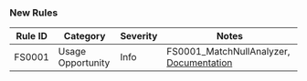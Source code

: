 ﻿### New Rules

| Rule ID  | Category | Severity | Notes                                                                |
|----------|----------|----------|----------------------------------------------------------------------|
| FS0001   |  Usage Opportunity  | Info     | FS0001_MatchNullAnalyzer, [Documentation](CA1000_Documentation_Link) |
